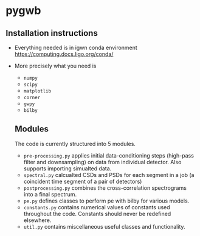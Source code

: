 # pygwb

## Installation instructions

* Everything needed is in igwn conda environment
https://computing.docs.ligo.org/conda/

* More precisely what you need is
  * `numpy`
  * `scipy`
  * `matplotlib`
  * `corner`
  * `gwpy`
  * `bilby`

  ## Modules

  The code is currently structured into 5 modules.

  * `pre-processing.py` applies initial data-conditioning steps (high-pass filter and downsampling) on data from individual detector. Also supports importing simualted data.
  * `spectral.py` calcualted CSDs and PSDs for each segment in a job (a coincident time segment of a pair of detectors)
  * `postprocessing.py` combines the cross-correlation spectrograms into a final spectrum.
  * `pe.py` defines classes to perform pe with bilby for various models.
  * `constants.py` contains numerical values of constants used throughout the code.
     Constants should never be redefined elsewhere.
  * `util.py` contains miscellaneous useful classes and functionality.
